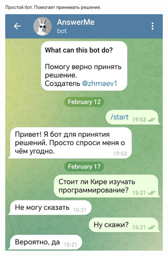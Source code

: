 Простой бот. Помогает принимать решения.

![pic](https://github.com/egorzhmaev/bot_decision_making/blob/master/photo_2024-03-03_15-20-04.jpg)

